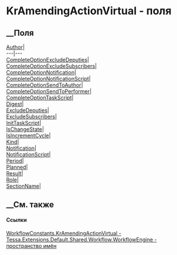 # KrAmendingActionVirtual - поля
##  __Поля
[Author](F_Tessa_Extensions_Default_Shared_Workflow_WorkflowEngine_WorkflowConstants_KrAmendingActionVirtual_Author.htm)|  
---|---  
[CompleteOptionExcludeDeputies](F_Tessa_Extensions_Default_Shared_Workflow_WorkflowEngine_WorkflowConstants_KrAmendingActionVirtual_CompleteOptionExcludeDeputies.htm)|  
[CompleteOptionExcludeSubscribers](F_Tessa_Extensions_Default_Shared_Workflow_WorkflowEngine_WorkflowConstants_KrAmendingActionVirtual_CompleteOptionExcludeSubscribers.htm)|  
[CompleteOptionNotification](F_Tessa_Extensions_Default_Shared_Workflow_WorkflowEngine_WorkflowConstants_KrAmendingActionVirtual_CompleteOptionNotification.htm)|  
[CompleteOptionNotificationScript](F_Tessa_Extensions_Default_Shared_Workflow_WorkflowEngine_WorkflowConstants_KrAmendingActionVirtual_CompleteOptionNotificationScript.htm)|  
[CompleteOptionSendToAuthor](F_Tessa_Extensions_Default_Shared_Workflow_WorkflowEngine_WorkflowConstants_KrAmendingActionVirtual_CompleteOptionSendToAuthor.htm)|  
[CompleteOptionSendToPerformer](F_Tessa_Extensions_Default_Shared_Workflow_WorkflowEngine_WorkflowConstants_KrAmendingActionVirtual_CompleteOptionSendToPerformer.htm)|  
[CompleteOptionTaskScript](F_Tessa_Extensions_Default_Shared_Workflow_WorkflowEngine_WorkflowConstants_KrAmendingActionVirtual_CompleteOptionTaskScript.htm)|  
[Digest](F_Tessa_Extensions_Default_Shared_Workflow_WorkflowEngine_WorkflowConstants_KrAmendingActionVirtual_Digest.htm)|  
[ExcludeDeputies](F_Tessa_Extensions_Default_Shared_Workflow_WorkflowEngine_WorkflowConstants_KrAmendingActionVirtual_ExcludeDeputies.htm)|  
[ExcludeSubscribers](F_Tessa_Extensions_Default_Shared_Workflow_WorkflowEngine_WorkflowConstants_KrAmendingActionVirtual_ExcludeSubscribers.htm)|  
[InitTaskScript](F_Tessa_Extensions_Default_Shared_Workflow_WorkflowEngine_WorkflowConstants_KrAmendingActionVirtual_InitTaskScript.htm)|  
[IsChangeState](F_Tessa_Extensions_Default_Shared_Workflow_WorkflowEngine_WorkflowConstants_KrAmendingActionVirtual_IsChangeState.htm)|  
[IsIncrementCycle](F_Tessa_Extensions_Default_Shared_Workflow_WorkflowEngine_WorkflowConstants_KrAmendingActionVirtual_IsIncrementCycle.htm)|  
[Kind](F_Tessa_Extensions_Default_Shared_Workflow_WorkflowEngine_WorkflowConstants_KrAmendingActionVirtual_Kind.htm)|  
[Notification](F_Tessa_Extensions_Default_Shared_Workflow_WorkflowEngine_WorkflowConstants_KrAmendingActionVirtual_Notification.htm)|  
[NotificationScript](F_Tessa_Extensions_Default_Shared_Workflow_WorkflowEngine_WorkflowConstants_KrAmendingActionVirtual_NotificationScript.htm)|  
[Period](F_Tessa_Extensions_Default_Shared_Workflow_WorkflowEngine_WorkflowConstants_KrAmendingActionVirtual_Period.htm)|  
[Planned](F_Tessa_Extensions_Default_Shared_Workflow_WorkflowEngine_WorkflowConstants_KrAmendingActionVirtual_Planned.htm)|  
[Result](F_Tessa_Extensions_Default_Shared_Workflow_WorkflowEngine_WorkflowConstants_KrAmendingActionVirtual_Result.htm)|  
[Role](F_Tessa_Extensions_Default_Shared_Workflow_WorkflowEngine_WorkflowConstants_KrAmendingActionVirtual_Role.htm)|  
[SectionName](F_Tessa_Extensions_Default_Shared_Workflow_WorkflowEngine_WorkflowConstants_KrAmendingActionVirtual_SectionName.htm)|  
## __См. также
#### Ссылки
[WorkflowConstants.KrAmendingActionVirtual -
](T_Tessa_Extensions_Default_Shared_Workflow_WorkflowEngine_WorkflowConstants_KrAmendingActionVirtual.htm)
[Tessa.Extensions.Default.Shared.Workflow.WorkflowEngine - пространство
имён](N_Tessa_Extensions_Default_Shared_Workflow_WorkflowEngine.htm)
